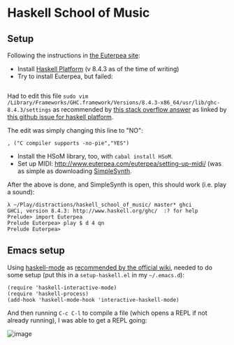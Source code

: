 # Haskell School of Music

## Setup

Following the instructions in [the Euterpea
site](http://www.euterpea.com/download-and-installation/):

* Install [Haskell Platform](https://www.haskell.org/platform/) (v 8.4.3 as of the time of writing)
* Try to install Euterpea, but failed:

```
```

Had to edit this file `sudo vim
/Library/Frameworks/GHC.framework/Versions/8.4.3-x86_64/usr/lib/ghc-8.4.3/settings`
as recommended by [this stack overflow
answer](https://stackoverflow.com/questions/50386787/cabal-install-gcc-failed-in-phase-c-compiler/50419101#50419101)
as linked by [this github issue for haskell
platform](https://github.com/haskell/haskell-platform/issues/304).

The edit was simply changing this line to "NO":

```
, ("C compiler supports -no-pie","YES")
```

* Install the HSoM library, too, with `cabal install HSoM`.
* Set up MIDI: http://www.euterpea.com/euterpea/setting-up-midi/ (was as simple
  as downloading [SimpleSynth](http://notahat.com/simplesynth/).

After the above is done, and SimpleSynth is open, this should work (i.e. play a
sound):

```
λ ~/Play/distractions/haskell_school_of_music/ master* ghci
GHCi, version 8.4.3: http://www.haskell.org/ghc/  :? for help
Prelude> import Euterpea
Prelude Euterpea> play $ d 4 qn
Prelude Euterpea> 
```

## Emacs setup

Using [haskell-mode](http://haskell.github.io/haskell-mode/manual/latest/) as [recommended by the official wiki](https://wiki.haskell.org/Emacs), needed to do some setup (put this in a `setup-haskell.el` in my `~/.emacs.d`):

```elisp
(require 'haskell-interactive-mode)
(require 'haskell-process)
(add-hook 'haskell-mode-hook 'interactive-haskell-mode)
```

And then running `C-c C-l` to compile a file (which opens a REPL if not already running), I was able to get a REPL going:

![image](https://user-images.githubusercontent.com/82133/49201739-19d3d580-f370-11e8-8af8-baa04c9e28b3.png)

